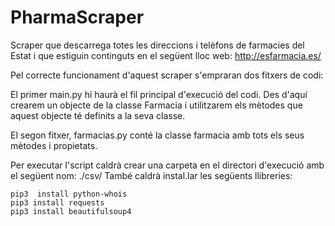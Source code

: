 # PharmaScraper
Scraper que descarrega totes les direccions i telèfons de farmacies del Estat i que estiguin continguts en el següent lloc web: http://esfarmacia.es/

Pel correcte funcionament d'aquest scraper s'empraran dos fitxers de codi:

El primer main.py hi haurà el fil principal d'execució del codi. Des d'aquí crearem un objecte de la classe Farmacia i utilitzarem els mètodes que aquest objecte té definits a la seva classe.

El segon fitxer, farmacias.py conté la classe farmacia amb tots els seus mètodes i propietats.

Per executar l'script caldrà crear una carpeta en el directori d'execució amb el següent nom: ./csv/
També caldrà instal.lar les següents llibreries:

    pip3  install python-whois
    pip3 install requests
    pip3 install beautifulsoup4
